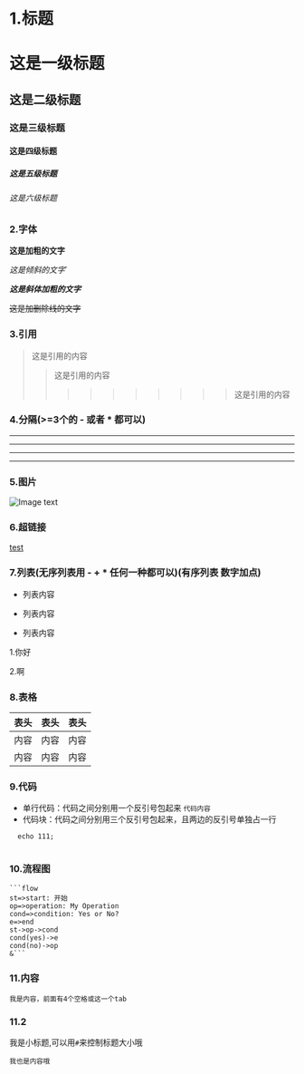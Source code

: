 # 1.标题
# 这是一级标题
## 这是二级标题
### 这是三级标题
#### 这是四级标题
##### 这是五级标题
###### 这是六级标题

### 2.字体

**这是加粗的文字**

*这是倾斜的文字*`

***这是斜体加粗的文字***

~~这是加删除线的文字~~

### 3.引用
>这是引用的内容
>>这是引用的内容
>>>>>>>>>>这是引用的内容

### 4.分隔(>=3个的 - 或者 * 都可以)

---
----
***
*****

### 5.图片
![Image text](https://github.com/sdfjklmin/MyObjSummary/blob/master/serviceMesh/img/shape.png)

### 6.超链接
 [test](https://github.com/)
 
### 7.列表(无序列表用 - + * 任何一种都可以)(有序列表 数字加点)
    
- 列表内容
+ 列表内容
* 列表内容

1.你好

2.啊

### 8.表格

表头|表头|表头
---|:--:|---:
内容|内容|内容
内容|内容|内容

### 9.代码
- 单行代码：代码之间分别用一个反引号包起来 `代码内容`
- 代码块：代码之间分别用三个反引号包起来，且两边的反引号单独占一行
```
  echo 111;
  
```
### 10.流程图

    ```flow
    st=>start: 开始
    op=>operation: My Operation
    cond=>condition: Yes or No?
    e=>end
    st->op->cond
    cond(yes)->e
    cond(no)->op
    &```
    
### 11.内容
    我是内容，前面有4个空格或这一个tab
    
### 11.2
我是小标题,可以用`#`来控制标题大小哦
~~~
我也是内容哦
~~~        

 